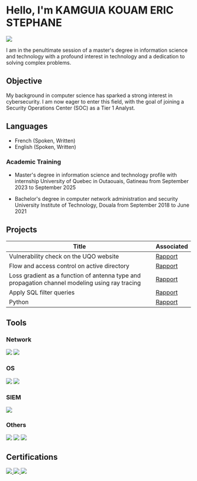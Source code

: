 # Hello, I'm KAMGUIA KOUAM ERIC STEPHANE
<a href="https://www.linkedin.com/feed/"><img src="https://img.shields.io/badge/-LinkedIn-0072b1?&style=for-the-badge&logo=linkedin&logoColor=white" /></a>

I am in the penultimate session of a master's degree in information science and technology with a profound interest in technology and a dedication to solving complex problems.

## Objective

My background in computer science has sparked a strong interest in cybersecurity. I am now eager to enter this field, with the goal of joining a Security Operations Center (SOC) as a Tier 1 Analyst.

## Languages
   - French (Spoken, Written)
   - English (Spoken, Written)

### Academic Training
 - Master's degree in information science and technology profile with internship
    University of Quebec in Outaouais, Gatineau from September 2023 to September 2025

 - Bachelor's degree in computer network administration and security
    University Institute of Technology, Douala from September 2018 to June 2021

## Projects
| Title                                 | Associated                |
|---------------------------------------|---------------------------|
| Vulnerability check on the UQO website| <a href="projets/Devoir 1 renseigement et analyse en cybersecurites.docx"> Rapport </a>|
| Flow and access control on active directory|  <a href="projets/Rapport controle de flux et d'acces AD.pdf"> Rapport </a>|
| Loss gradient as a function of antenna type and propagation channel modeling using ray tracing| <a href="projets/Projet_Session_communication_sans_fil.docx"> Rapport </a>
| Apply SQL filter queries| <a href="https://github.com/Eric-stephane-K/Eric-stephane-K.github.io/blob/main/projets/Appliquer_des_requetes_de_filtres_SQL.docx"> Rapport </a>|
| Python| <a href= "projets/Portfolio-Activity-Update-a-file-through-a-Python-algorithm_Exemplar---Update-a-file-through-a-Python-algorithm.docx"> Rapport <a/>|


## Tools

### Network
<div>
    <img src="https://img.shields.io/badge/-Wireshark-1679A7?&style=for-the-badge&logo=Wireshark&logoColor=white" />
    <img src="https://img.shields.io/badge/-Windows%20Server%202019-0078D6?style=for-the-badge&logo=Windows%20Server&logoColor=white" />
</div>

### OS
<div>
   <img src="https://img.shields.io/badge/-Kali%20Linux-557C94?style=for-the-badge&logo=Kali%20Linux&logoColor=white" />
   <img src="https://img.shields.io/badge/-Windows-0078D6?style=for-the-badge&logo=Windows&logoColor=white" />
</div>

### SIEM
<div>
    <img src="https://img.shields.io/badge/-Splunk-000000?&style=for-the-badge&logo=Splunk&logoColor=white" /> 
</div>

### Others
<div>
    <img src="https://img.shields.io/badge/-MATLAB-EB2B2C?style=for-the-badge&logo=MATLAB&logoColor=white" />
   <img src="https://img.shields.io/badge/-MITRE%20ATT%26CK-0A4C8D?style=for-the-badge&logo=MITRE&logoColor=white" />
   <img src="https://img.shields.io/badge/-Python-3776AB?style=for-the-badge&logo=Python&logoColor=white" />
</div>

## Certifications

<div>
<a href="projets/certificate-maltego-foundations-1-64944acbd132f3c783039847.pdff" target="_blank"> 
   <img src="https://img.shields.io/badge/-Maltego%20Foundations%201-FF0000?style=for-the-badge&logo=Maltego&logoColor=white" />
</a>
<a href="projets/Coursera Google certifycate.pdf" target="_blank">   
   <img src="https://img.shields.io/badge/-Maltego%20Certifications%20for%20Cybersecurity%20Investigations-007ACC?style=for-the-badge&logo=Maltego&logoColor=white" />
</a>
<a href="projets/Coursera Google certifycate.pdf" target="_blank">
   <img src="https://img.shields.io/badge/-Google%20Cybersecurity%20Certificate-4285F4?style=for-the-badge&logo=Google&logoColor=white" />
   </div>
</a>

